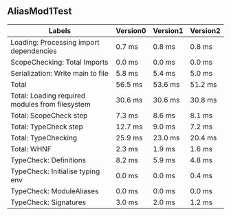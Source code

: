 
## AliasMod1Test

Labels|Version0|Version1|Version2
---|---|---|---
Loading: Processing import dependencies|0.7 ms|0.8 ms|0.8 ms
ScopeChecking: Total Imports|0.0 ms|0.0 ms|0.0 ms
Serialization: Write main to file|5.8 ms|5.4 ms|5.0 ms
Total|56.5 ms|53.6 ms|51.2 ms
Total: Loading required modules from filesystem|30.6 ms|30.6 ms|30.8 ms
Total: ScopeCheck step|7.3 ms|8.6 ms|8.1 ms
Total: TypeCheck step|12.7 ms|9.0 ms|7.2 ms
Total: TypeChecking|25.9 ms|23.0 ms|20.4 ms
Total: WHNF|2.3 ms|1.9 ms|1.6 ms
TypeCheck: Definitions|8.2 ms|5.9 ms|4.8 ms
TypeCheck: Initialise typing env|0.0 ms|0.0 ms|0.4 ms
TypeCheck: ModuleAliases|0.0 ms|0.0 ms|0.0 ms
TypeCheck: Signatures|3.0 ms|2.0 ms|1.2 ms

